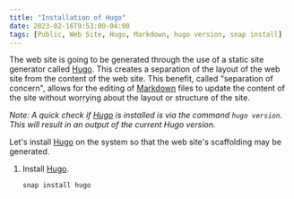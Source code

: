 ```yaml
---
title: "Installation of Hugo"
date: 2023-02-16T9:53:00-04:00
tags: [Public, Web Site, Hugo, Markdown, hugo version, snap install]
---
```

The web site is going to be generated through the use of a static site generator called [Hugo](https://gohugo.io/).  This creates a separation of the layout of the web site from the content of the web site.  This benefit, called "separation of concern", allows for the editing of [Markdown](https://www.markdownguide.org/) files to update the content of the site without worrying about the layout or structure of the site.

*Note: A quick check if [Hugo](https://gohugo.io/) is installed is via the command `hugo version`.  This will result in an output of the current Hugo version.*

Let's install [Hugo](https://gohugo.io/) on the system so that the web site's scaffolding may be generated.

1. Install [Hugo](https://gohugo.io/).

   ```
   snap install hugo
   ```